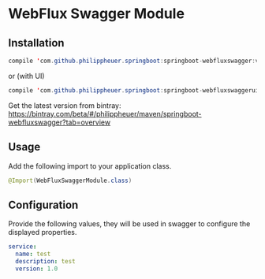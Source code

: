 # WebFlux Swagger Module

## Installation

```java
compile 'com.github.philippheuer.springboot:springboot-webfluxswagger:version'
```
or (with UI)
```java
compile 'com.github.philippheuer.springboot:springboot-webfluxswaggerui:version'
```

Get the latest version from bintray: https://bintray.com/beta/#/philippheuer/maven/springboot-webfluxswagger?tab=overview

## Usage

Add the following import to your application class.

```java
@Import(WebFluxSwaggerModule.class)
```

## Configuration

Provide the following values, they will be used in swagger to configure the displayed properties.
```yaml
service:
  name: test
  description: test
  version: 1.0
```
